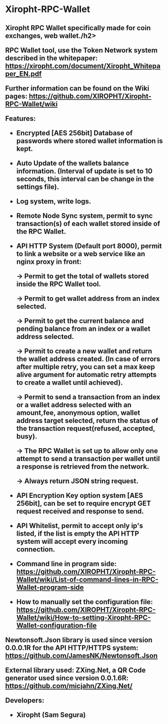 # Xiropht-RPC-Wallet
<h2>Xiropht RPC Wallet specifically made for coin exchanges, web wallet./h2>

**RPC Wallet tool, use the Token Network system described in the whitepaper: https://xiropht.com/document/Xiropht_Whitepaper_EN.pdf**

Further information can be found on the Wiki pages: https://github.com/XIROPHT/Xiropht-RPC-Wallet/wiki

Features:

- Encrypted [AES 256bit] Database of passwords where stored wallet information is kept.

- Auto Update of the wallets balance information. (Interval of update is set to 10 seconds, this interval can be change in the settings file).

- Log system, write logs.

- Remote Node Sync system, permit to sync transaction(s) of each wallet stored inside of the RPC Wallet.

- API HTTP System (Default port 8000), permit to link a website or a web service like an nginx proxy in front:

  -> Permit to get the total of wallets stored inside the RPC Wallet tool.
  
  -> Permit to get wallet address from an index selected.
  
  -> Permit to get the current balance and pending balance from an index or a wallet address selected.
  
  -> Permit to create a new wallet and return the wallet address created. (In case of errors after multiple retry, you can set a max keep alive argument for automatic retry attempts to create a wallet until achieved).
  
  ->  Permit to send a transaction from an index or a wallet address selected with an amount,fee, anonymous option, wallet address target selected, return the status of the transaction request(refused, accepted, busy).
  
  -> The RPC Wallet is set up to allow only one attempt to send a transaction per wallet until a response is retrieved from the network.
  
  **->  Always return JSON string request.**
  
- API Encryption Key option system [AES 256bit], can be set to require encrypt GET request received and response to send.

- API Whitelist, permit to accept only ip's listed, if the list is empty the API HTTP system will accept every incoming connection.



- Command line in program side: https://github.com/XIROPHT/Xiropht-RPC-Wallet/wiki/List-of-command-lines-in-RPC-Wallet-program-side
 
- How to manually set the configuration file: https://github.com/XIROPHT/Xiropht-RPC-Wallet/wiki/How-to-setting-Xiropht-RPC-Wallet-configuration-file

**Newtonsoft.Json library is used since version 0.0.0.1R for the API HTTP/HTTPS system: https://github.com/JamesNK/Newtonsoft.Json**

**External library used: ZXing.Net, a QR Code generator used since version 0.0.1.6R: https://github.com/micjahn/ZXing.Net/**

**Developers:**

- Xiropht (Sam Segura)
